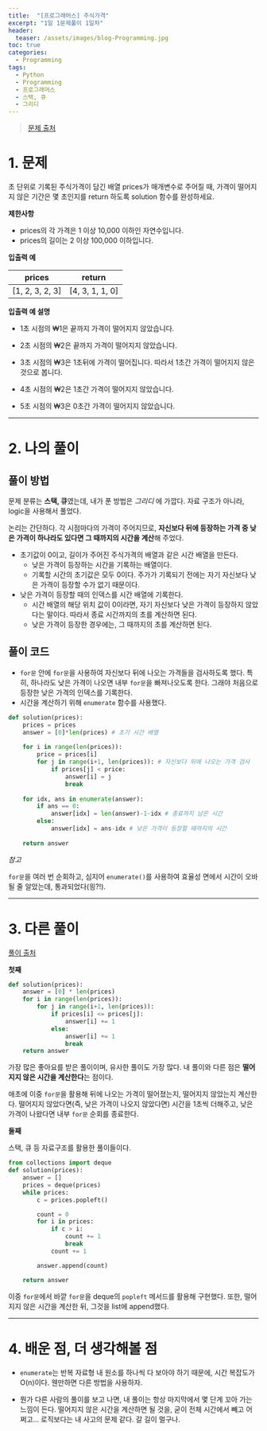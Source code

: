 ```yaml
---
title:  "[프로그래머스] 주식가격"
excerpt: "1일 1문제풀이 1일차"
header:
  teaser: /assets/images/blog-Programming.jpg
toc: true
categories:
  - Programming
tags:
  - Python
  - Programming
  - 프로그래머스
  - 스택, 큐
  - 그리디
---
```


> [문제 출처](https://programmers.co.kr/learn/courses/30/lessons/42584?language=python3)



# 1. 문제

초 단위로 기록된 주식가격이 담긴 배열 prices가 매개변수로 주어질 때, 가격이 떨어지지 않은 기간은 몇 초인지를 return 하도록 solution 함수를 완성하세요.



**제한사항**

- prices의 각 가격은 1 이상 10,000 이하인 자연수입니다.
- prices의 길이는 2 이상 100,000 이하입니다.



**입출력 예**

| prices          | return          |
| --------------- | --------------- |
| [1, 2, 3, 2, 3] | [4, 3, 1, 1, 0] |



**입출력 예 설명**

- 1초 시점의 ₩1은 끝까지 가격이 떨어지지 않았습니다.

- 2초 시점의 ₩2은 끝까지 가격이 떨어지지 않았습니다.

- 3초 시점의 ₩3은 1초뒤에 가격이 떨어집니다. 따라서 1초간 가격이 떨어지지 않은 것으로 봅니다.

- 4초 시점의 ₩2은 1초간 가격이 떨어지지 않았습니다.

- 5초 시점의 ₩3은 0초간 가격이 떨어지지 않았습니다.

  

---



# 2. 나의 풀이 

## 풀이 방법

 문제 분류는 **스택, 큐**였는데, 내가 푼 방법은 *그리디* 에 가깝다. 자료 구조가 아니라, logic을 사용해서 풀었다.

 논리는 간단하다. 각 시점마다의 가격이 주어지므로, **자신보다 뒤에 등장하는 가격 중 낮은 가격이 하나라도 있다면 그 때까지의 시간을 계산**해 주었다.

* 초기값이 0이고, 길이가 주어진 주식가격의 배열과 같은 시간 배열을 만든다.
  * 낮은 가격이 등장하는 시간을 기록하는 배열이다.
  * 기록할 시간의 초기값은 모두 0이다. 주가가 기록되기 전에는 자기 자신보다 낮은 가격이 등장할 수가 없기 때문이다.
* 낮은 가격이 등장할 때의 인덱스를 시간 배열에 기록한다.
  * 시간 배열의 해당 위치 값이 0이라면, 자기 자신보다 낮은 가격이 등장하지 않았다는 말이다. 따라서 종료 시간까지의 초를 계산하면 된다.
  * 낮은 가격이 등장한 경우에는, 그 때까지의 초를 계산하면 된다.

  



## 풀이 코드

* `for문` 안에 `for문`을 사용하여 자신보다 뒤에 나오는 가격들을 검사하도록 했다. 특히, 하나라도 낮은 가격이 나오면 내부 `for문`을 빠져나오도록 한다. 그래야 처음으로 등장한 낮은 가격의 인덱스를 기록한다.
* 시간을 계산하기 위해 `enumerate` 함수를 사용했다. 

```python
def solution(prices):
    prices = prices
    answer = [0]*len(prices) # 초기 시간 배열
    
    for i in range(len(prices)):
        price = prices[i]
        for j in range(i+1, len(prices)): # 자신보다 뒤에 나오는 가격 검사
            if prices[j] < price:
                answer[i] = j
                break
    
    for idx, ans in enumerate(answer):
        if ans == 0:
            answer[idx] = len(answer)-1-idx # 종료까지 남은 시간
        else:
            answer[idx] = ans-idx # 낮은 가격이 등장할 때까지의 시간
        
    return answer
```

 

*참고*

 `for문`을 여러 번 순회하고, 심지어 `enumerate()`를 사용하여 효율성 면에서 시간이 오바될 줄 알았는데, 통과되었다(읭?!).

  

---



# 3. 다른 풀이

[풀이 출처](https://programmers.co.kr/learn/courses/30/lessons/42584/solution_groups?language=python3)

  



**첫째**

```python
def solution(prices):
    answer = [0] * len(prices)
    for i in range(len(prices)):
        for j in range(i+1, len(prices)):
            if prices[i] <= prices[j]:
                answer[i] += 1
            else:
                answer[i] += 1
                break
    return answer
```

 가장 많은 좋아요를 받은 풀이이며, 유사한 풀이도 가장 많다. 내 풀이와 다른 점은 **떨어지지 않은 시간을 계산한다**는 점이다.

 애초에 이중 `for문`을 활용해 뒤에 나오는 가격이 떨어졌는지, 떨어지지 않았는지 계산한다. 떨어지지 않았다면(즉, 낮은 가격이 나오지 않았다면) 시간을 1초씩 더해주고, 낮은 가격이 나왔다면 내부 `for문` 순회를 종료한다.

  



**둘째**

 스택, 큐 등 자료구조를 활용한 풀이들이다.



```python
from collections import deque
def solution(prices):
    answer = []
    prices = deque(prices)
    while prices:
        c = prices.popleft()

        count = 0
        for i in prices:
            if c > i:
                count += 1
                break
            count += 1

        answer.append(count)

    return answer
```

 이중 `for문`에서 바깥 `for문`을 deque의 `popleft` 메서드를 활용해 구현했다. 또한, 떨어지지 않은 시간을 계산한 뒤, 그것을 list에 append했다.

  

---



# 4. 배운 점, 더 생각해볼 점

* `enumerate`는 반복 자료형 내 원소를 하나씩 다 보아야 하기 때문에, 시간 복잡도가 O(n)이다. 웬만하면 다른 방법을 사용하자.

* 뭔가 다른 사람의 풀이를 보고 나면, 내 풀이는 항상 마지막에서 몇 단계 꼬아 가는 느낌이 든다. 떨어지지 않은 시간을 계산하면 될 것을, 굳이 전체 시간에서 빼고 어쩌고... 로직보다는 내 사고의 문제 같다. 갈 길이 멀구나.